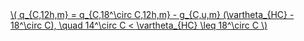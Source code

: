 <a href="/eco2_guide_center/1.%20ECO2%20Logic%20Guide/Hee1_Equation_List.html" class="equation-link" target="_blank" rel="noopener noreferrer">
  \( q_{C,12h,m} = q_{C,18^\circ C,12h,m} - g_{C,u,m} (\vartheta_{HC} - 18^\circ C), \quad 14^\circ C < \vartheta_{HC} \leq 18^\circ C \) 
</a>
